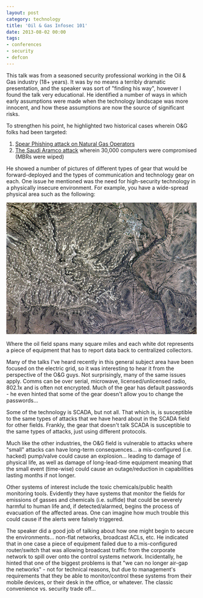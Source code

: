 ```yaml
---
layout: post
category: technology
title: 'Oil & Gas Infosec 101'
date: 2013-08-02 00:00
tags:
- conferences
- security
- defcon
---
```


This talk was from a seasoned security professional working in the Oil & Gas industry (18+ years). It was by no means a
terribly dramatic presentation, and the speaker was sort of "finding his way", however I found the talk very
educational. He identified a number of ways in which early assumptions were made when the technology landscape was
more innocent, and how these assumptions are now the source of significant risks.

To strengthen his point, he highlighted two historical cases wherein O&G folks had been targeted:

1. [Spear Phishing attack on Natural Gas Operators](http://www.infosecurity-magazine.com/view/25655/natural-gas-pipelines-targeted-by-cyber-attack/)
2. [The Saudi Aramco attack](http://www.bloomberg.com/news/2012-12-09/saudi-arabia-says-aramco-cyberattack-came-from-foreign-states.html)
wherein 30,000 computers were compromised (MBRs were wiped)

He showed a number of pictures of different types of gear that would be forward-deployed and the types of communication
and technology gear on each. One issue he mentioned was the need for high-security technology in a physically insecure
environment. For example, you have a wide-spread physical area such as the following:

<img alt='Oil Field' src='/images/640px-YatesOilfieldNASA.jpg' class='blogimage img-responsive'>

Where the oil field spans many square miles and each white dot represents a piece of equipment that has to report data
back to centralized collectors.

Many of the talks I've heard recently in this general subject area have been focused on the electric grid, so it was
interesting to hear it from the perspective of the O&G guys. Not surprisingly, many of the same issues apply. Comms can
be over serial, microwave, licensed/unlicensed radio, 802.1x and is often not encrypted. Much of the gear has default
passwords - he even hinted that some of the gear doesn't allow you to change the passwords...

Some of the technology is SCADA, but not all. That which is, is susceptible to the same types of attacks that we have
heard about in the SCADA field for other fields. Frankly, the gear that doesn't talk SCADA is susceptible to the same
types of attacks, just using different protocols.

Much like the other industries, the O&G field is vulnerable to attacks where "small" attacks can have long-term
consequences... a mis-configured (i.e. hacked) pump/valve could cause an explosion... leading to damage of physical
life, as well as damage of long-lead-time equipment meaning that the small event (time-wise) could cause an
outage/reduction in capabilities lasting months if not longer.

Other systems of interest include the toxic chemicals/public health monitoring tools. Evidently they have systems that
monitor the fields for emissions of gasses and chemicals (i.e. sulfide) that could be severely harmful to human life
and, if detected/alarmed, begins the process of evacuation of the affected areas. One can imagine how much trouble
this could cause if the alerts were falsely triggered.

The speaker did a good job of talking about how one might begin to secure the environments... non-flat networks,
broadcast ACLs, etc. He indicated that in one case a piece of equipment failed due to a mis-configured router/switch
that was allowing broadcast traffic from the corporate network to spill over onto the control systems network.
Incidentally, he hinted that one of the biggest problems is that "we can no longer air-gap the networks" - not for
technical reasons, but due to management's requirements that they be able to monitor/control these systems from their
mobile devices, or their desk in the office, or whatever. The classic convenience vs. security trade off...
